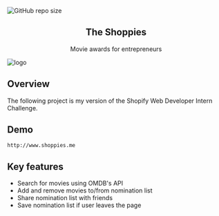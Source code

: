 ![GitHub repo size](https://img.shields.io/github/repo-size/markkuhn/the-shoppies?style=flat-square)

<h2 align="center">The Shoppies</h2>
<p align="center">Movie awards for entrepreneurs</p>

![logo](https://i.imgur.com/BS3OSlO.jpg)

## Overview
The following project is my version of the Shopify Web Developer Intern Challenge.

## Demo

```
http://www.shoppies.me
```

## Key features

 - Search for movies using OMDB's API
 - Add and remove movies to/from nomination list
 - Share nomination list with friends
 - Save nomination list if user leaves the page
